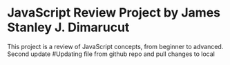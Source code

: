 # JavaScript Review Project by James Stanley J. Dimarucut
This project is a review of JavaScript concepts, from beginner to advanced.
Second update
#Updating file from github repo and pull changes to local
